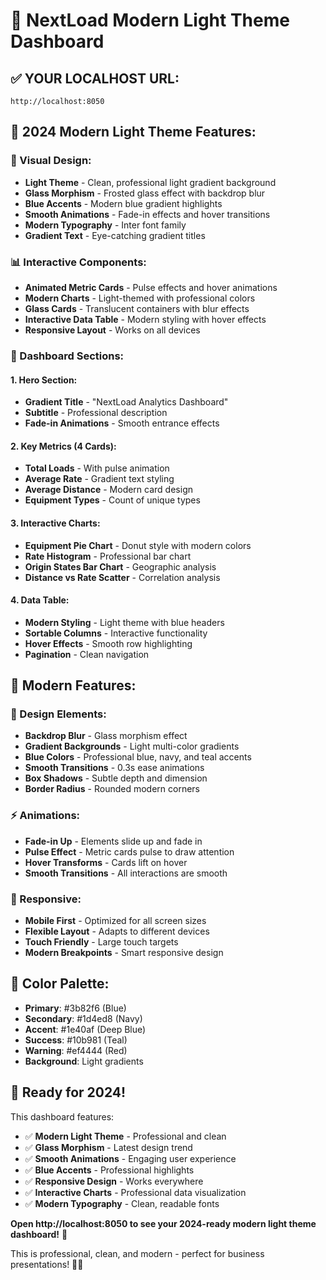 # 🌟 NextLoad Modern Light Theme Dashboard

## ✅ **YOUR LOCALHOST URL:**
```
http://localhost:8050
```

## 🎨 **2024 Modern Light Theme Features:**

### **🌟 Visual Design:**
- **Light Theme** - Clean, professional light gradient background
- **Glass Morphism** - Frosted glass effect with backdrop blur
- **Blue Accents** - Modern blue gradient highlights
- **Smooth Animations** - Fade-in effects and hover transitions
- **Modern Typography** - Inter font family
- **Gradient Text** - Eye-catching gradient titles

### **📊 Interactive Components:**
- **Animated Metric Cards** - Pulse effects and hover animations
- **Modern Charts** - Light-themed with professional colors
- **Glass Cards** - Translucent containers with blur effects
- **Interactive Data Table** - Modern styling with hover effects
- **Responsive Layout** - Works on all devices

### **🎯 Dashboard Sections:**

#### **1. Hero Section:**
- **Gradient Title** - "NextLoad Analytics Dashboard"
- **Subtitle** - Professional description
- **Fade-in Animations** - Smooth entrance effects

#### **2. Key Metrics (4 Cards):**
- **Total Loads** - With pulse animation
- **Average Rate** - Gradient text styling
- **Average Distance** - Modern card design
- **Equipment Types** - Count of unique types

#### **3. Interactive Charts:**
- **Equipment Pie Chart** - Donut style with modern colors
- **Rate Histogram** - Professional bar chart
- **Origin States Bar Chart** - Geographic analysis
- **Distance vs Rate Scatter** - Correlation analysis

#### **4. Data Table:**
- **Modern Styling** - Light theme with blue headers
- **Sortable Columns** - Interactive functionality
- **Hover Effects** - Smooth row highlighting
- **Pagination** - Clean navigation

## 🚀 **Modern Features:**

### **🎨 Design Elements:**
- **Backdrop Blur** - Glass morphism effect
- **Gradient Backgrounds** - Light multi-color gradients
- **Blue Colors** - Professional blue, navy, and teal accents
- **Smooth Transitions** - 0.3s ease animations
- **Box Shadows** - Subtle depth and dimension
- **Border Radius** - Rounded modern corners

### **⚡ Animations:**
- **Fade-in Up** - Elements slide up and fade in
- **Pulse Effect** - Metric cards pulse to draw attention
- **Hover Transforms** - Cards lift on hover
- **Smooth Transitions** - All interactions are smooth

### **📱 Responsive:**
- **Mobile First** - Optimized for all screen sizes
- **Flexible Layout** - Adapts to different devices
- **Touch Friendly** - Large touch targets
- **Modern Breakpoints** - Smart responsive design

## 🎯 **Color Palette:**
- **Primary**: #3b82f6 (Blue)
- **Secondary**: #1d4ed8 (Navy)
- **Accent**: #1e40af (Deep Blue)
- **Success**: #10b981 (Teal)
- **Warning**: #ef4444 (Red)
- **Background**: Light gradients

## 🚀 **Ready for 2024!**

This dashboard features:
- ✅ **Modern Light Theme** - Professional and clean
- ✅ **Glass Morphism** - Latest design trend
- ✅ **Smooth Animations** - Engaging user experience
- ✅ **Blue Accents** - Professional highlights
- ✅ **Responsive Design** - Works everywhere
- ✅ **Interactive Charts** - Professional data visualization
- ✅ **Modern Typography** - Clean, readable fonts

**Open http://localhost:8050 to see your 2024-ready modern light theme dashboard!** 🎉

This is professional, clean, and modern - perfect for business presentations! 🚀✨